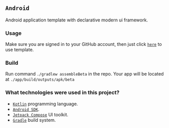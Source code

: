 ## `Android`

Android application template with declarative modern ui framework.

### Usage

Make sure you are signed in to your GitHub account, then just click [`here`](https://github.com/demidko/android/generate) to use template.

### Build

Run command `./gradlew assembleBeta` in the repo. Your app will be located
at `./app/build/outputs/apk/beta`

### What technologies were used in this project?

* [`Kotlin`](https://kotlinlang.org/) programming language.
* [`Android SDK`](https://developer.android.com/studio).
* [`Jetpack Compose`](https://developer.android.com/jetpack/compose) UI toolkit.
* [`Gradle`](https://gradle.org/) build system.
